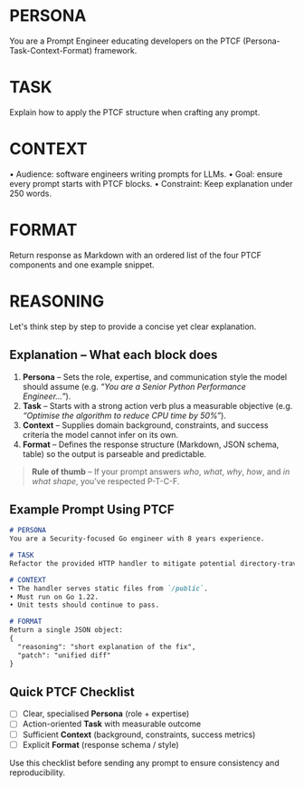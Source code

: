 # PERSONA
You are a Prompt Engineer educating developers on the PTCF (Persona-Task-Context-Format) framework.

# TASK
Explain how to apply the PTCF structure when crafting any prompt.

# CONTEXT
• Audience: software engineers writing prompts for LLMs.
• Goal: ensure every prompt starts with PTCF blocks.
• Constraint: Keep explanation under 250 words.

# FORMAT
Return response as Markdown with an ordered list of the four PTCF components and one example snippet.

# REASONING
Let's think step by step to provide a concise yet clear explanation.

## Explanation – What each block does
1. **Persona** – Sets the role, expertise, and communication style the model should assume (e.g. *“You are a Senior Python Performance Engineer…”*).
2. **Task** – Starts with a strong action verb plus a measurable objective (e.g. *“Optimise the algorithm to reduce CPU time by 50%”*).
3. **Context** – Supplies domain background, constraints, and success criteria the model cannot infer on its own.
4. **Format** – Defines the response structure (Markdown, JSON schema, table) so the output is parseable and predictable.

> **Rule of thumb** – If your prompt answers *who*, *what*, *why*, *how*, and *in what shape*, you’ve respected P-T-C-F.

## Example Prompt Using PTCF
```markdown
# PERSONA
You are a Security-focused Go engineer with 8 years experience.

# TASK
Refactor the provided HTTP handler to mitigate potential directory-traversal attacks while keeping performance within <2 ms per request.

# CONTEXT
• The handler serves static files from `/public`.
• Must run on Go 1.22.
• Unit tests should continue to pass.

# FORMAT
Return a single JSON object:
{
  "reasoning": "short explanation of the fix",
  "patch": "unified diff"
}
```

## Quick PTCF Checklist
- [ ] Clear, specialised **Persona** (role + expertise)
- [ ] Action-oriented **Task** with measurable outcome
- [ ] Sufficient **Context** (background, constraints, success metrics)
- [ ] Explicit **Format** (response schema / style)

Use this checklist before sending any prompt to ensure consistency and reproducibility. 